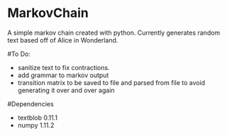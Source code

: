 # MarkovChain
A simple markov chain created with python. Currently generates random text based off of Alice in Wonderland.


#To Do:
- sanitize text to fix contractions.
- add grammar to markov output
- transition matrix to be saved to file and parsed from file to avoid generating it over and over again

#Dependencies
- textblob 0.11.1
- numpy 1.11.2
